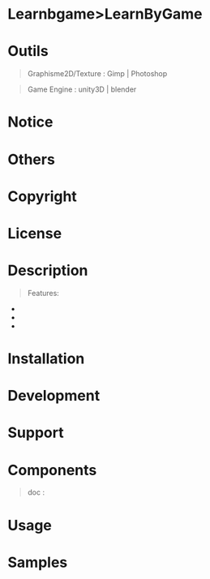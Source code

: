 # Learnbgame>LearnByGame
# Outils
>Graphisme2D/Texture : Gimp | Photoshop

>Game Engine : unity3D | blender

# Notice

# Others

# Copyright

# License

# Description
>Features:
-
-
-

# Installation

# Development

# Support

# Components
>doc :
>

# Usage

# Samples
